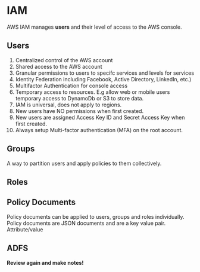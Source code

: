 # IAM

AWS IAM manages **users** and their level of access to the AWS console.  

## Users
1. Centralized control of the AWS account
1. Shared access to the AWS account
1. Granular permissions to users to specifc services and levels for services
1. Identity Federation including Facebook, Active Directory, LinkedIn, etc.) 
1. Multifactor Authentication for console access
1. Temporary access to resources.  E.g allow web or mobile users temporary access to DynamoDb or S3 to store data.  
1. IAM is universal, does not apply to regions.
1. New users have NO permissions when first created.
1. New users are assigned Access Key ID and Secret Access Key when first created.
1. Always setup Multi-factor authentication (MFA) on the root account.

## Groups

A way to partition users and apply policies to them collectively.

## Roles

## Policy Documents

Policy documents can be applied to users, groups and roles individually.
Policy documents are JSON documents and are a key value pair.   Attribute/value

## ADFS

**Review again and make notes!**
